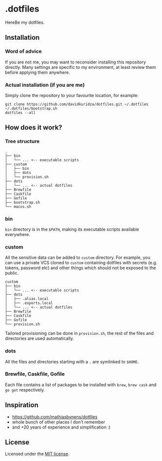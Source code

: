 # .dotfiles

HereBe my dotfiles.

## Installation

### Word of advice

If you are not me, you may want to reconsider installing this repository directly. Many settings are specific to my environment, at least review them before applying them anywhere.

### Actual installation (if you are me)

Simply clone the repository to your favourite location, for example:

```shell
git clone https://github.com/davidkuridza/dotfiles.git ~/.dotfiles
~/.dotfiles/bootstrap.sh
dotfiles --all
```

## How does it work?

### Tree structure

```
.
├── bin
│   └── ... <-- executable scripts
├── custom
│   ├── bin
│   ├── dots
│   └── provision.sh
├── dots
│   └── ... <-- actual dotfiles
├── Brewfile
├── Caskfile
├── Gofile
├── bootstrap.sh
└── macos.sh
```

### bin

`bin` directory is in the `$PATH`, making its executable scripts available everywhere.

### custom

All the sensitive data can be added to `custom` directory. For example, you can use a private VCS cloned to `custom` containing dotfiles with secrets (e.g. tokens, password etc) and other things which should not be exposed to the public.

```
custom
├── bin
│   └── ... <-- executable scripts
├── dots
│   ├── .alias.local
│   ├── .exports.local
│   └── ... <-- actual dotfiles
├── Brewfile
├── Caskfile
├── Gofile
└── provision.sh
```

Tailored provisioning can be done in `provision.sh`, the rest of the files and directories are used automatically.

### dots

All the files and directories starting with a `.` are symlinked to `$HOME`.

### Brewfile, Caskfile, Gofile

Each file contains a list of packages to be installed with `brew`, `brew cask` and `go get` respectively.

## Inspiration

* <https://github.com/mathiasbynens/dotfiles>
* whole bunch of other places I don't remember
* and +20 years of experience and simplification :)

## License

Licensed under the [MIT license](LICENSE).
